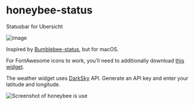 # honeybee-status
Statusbar for Ubersicht

![image](https://user-images.githubusercontent.com/4723360/53985298-4161d900-40e9-11e9-98e8-52ffafdf68a7.png)

Inspired by [Bumblebee-status](https://github.com/tobi-wan-kenobi/bumblebee-status), but for macOS.

For FontAwesome icons to work, you'll need to additionally download [this widget](https://gist.github.com/Johngeorgesample/e8327733ddd52125c39cc2bc5902b4e7).

The weather widget uses [DarkSky](https://darksky.net/dev) API. Generate an API key and enter your latitude and longitude. 

![Screenshot of honeybee is use](https://pbs.twimg.com/media/D1FXuDNXcAcMb1f.jpg)
